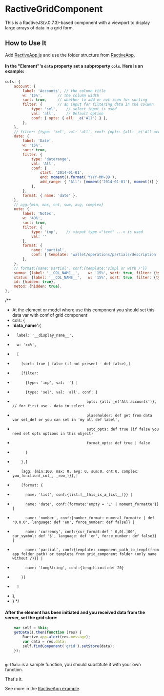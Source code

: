 # RactiveGridComponent
This is a RactiveJS(v.0.7.3)-based component with a viewport to display large arrays of data in a grid form. 

## How to Use It
Add [RactiveApp.js](https://github.com/esbhome/RactiveApp.js) and use the folder structure from [RactiveApp](https://github.com/esbhome/RactiveApp).

#### In the "Element"'s `data` property set a subproperty `cols`. Here is an example:
```javascript
cols: {
    account: { 
        label: 'Accounts', // the column title
        w: '15%',       // the column width
        sort: true,     // whether to add or not icon for sorting
        filter: {       // an input for filtering data in the column
            type: 'sel',    // select input is used
            val: 'all',     // Default option
            conf: { opts: { all: _e('All') } }, 
        },
    }, 
    // filter: {type: 'sel', val: 'all', conf: {opts: {all: _e('All accounts')}, plaseholder: 'def select', auto_opts: false}} or filter: {type: 'daterange', val: 'All', conf: {start: '2014-06-01', end: moment().format('YYYY-MM-DD'), add_range:{'All': [moment('2014-01-01'), moment()]}}
    date: { 
        label: 'Date',       
        w: '15%', 
        sort: true, 
        filter: { 
            type: 'daterange', 
            val: 'All', 
            conf: { 
                start: '2014-01-01', 
                end: moment().format('YYYY-MM-DD'), 
                add_range: { 'All': [moment('2014-01-01'), moment()] },
            },
        }, 
        format: { name: 'date' },
    }, 
    // agg:{min, max, cnt, sum, avg, complex}
    note: {
        label: 'Notes',
        w: '40%', 
        sort: true, 
        filter: {
            type: 'inp',    // <input type ="text" ...> is used
            val: ''
        }, 
        format: { 
            name: 'partial', 
            conf: { template: 'wallet/operations/partials/description' },
        },
    }, 
    // format:{name:'partial', conf:{template:'simpl or with /'}}
    summa: {label: '__COL_NAME__',    w: '15%', sort: true, filter: {type: 'inp', val: ''}, agg: {complex:this.agg_sum}, format: {name: 'currency'}},
    status: {label: '__COL_NAME__',   w: '15%', sort: true, filter: {type: 'sel', val: 'all', conf: {opts: {all: _e('All')}}}},
    id: {hidden: true},
    metod: {hidden: true},
},
```
/**
 * At the element or model where use this component you should set this data var with conf of grid component
 * cols: {
 *   '__data_name__':{
 *       label: '__display_name__',
 *       w: 'xx%',
 *       [
 *         [sort: true | false (if not present - def false),]
 *         [filter:
 *           {type: 'inp', val: ''} |
 *           {type: 'sel', val: 'all', conf: {
 *                                       opts: {all: _e('All accounts')}, // for first use - data in select
 *                                       plaseholder: def get from data var sel_def or you can set in 'my all def label',
 *                                       auto_opts: def true (if false you need set opts options in this object)
 *                                       format_opts: def true | false
 *           }
 *         },]
 *         [agg: {min:100, max: 0, avg: 0, sum:0, cnt:0, complex: you_function(_col_, _row_)}},]
 *         [format: {
 *           name: 'list', conf:{list:[__this_is_a_list__]}} |
 *           name: 'date', conf:{formate:'empty = 'L' | moment_formatte'}} |
 *           name: 'number', conf:{number_format: numeral_formatte | def '0,0.0', language: def 'en', force_number: def false}} |
 *           name: 'currency', conf:{cur_format:def ' 0,0[.]00', cur_symbol: def '$', language: def 'en', force_number: def false}} |
 *           name: 'partial', conf:{template: component_path_to_templ(from app folder path) or templete from grid_component folder (only name without /)}} |
 *           name: 'longString', conf:{lengthLimit:def 20}
 *         }]
 *       ]
 *    },
 * }
 */
 
 #### After the element has been initiated and you received data from the server, set the grid store:
```javascript
    var self = this;
    getData().then(function (res) {
        Ractive.app.alert(res.message);
        var data = res.data;
        self.findComponent('grid').setStore(data);
    });
    
```
`getData` is a sample function, you should substitute it with your own function.

That's it.

See more in the [RactiveApp example](https://github.com/esbhome/RactiveApp).
 
